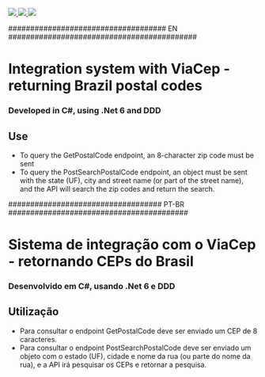 <p>
    <a href="https://www.linkedin.com/in/braian-freitas-de-lima-8968a2115/" target="_blank">
      <img src="https://img.shields.io/badge/Linkedin-Braian%20Freitas-blue"/>
    </a>
    <a href="https://integration-viacep.com/" target="_blank">
      <img src="https://img.shields.io/badge/Integration-ViaCEP-red"/>
    </a>
    <a href="https://viacep.com.br/" target="_blank">
      <img src="https://img.shields.io/badge/ViaCep-WebService%20CEP%20and%20IBGE-green"/>
    </a>
</p>

#################################### EN ###########################################

# Integration system with ViaCep - returning Brazil postal codes

### Developed in C#, using .Net 6 and DDD

## Use
- To query the GetPostalCode endpoint, an 8-character zip code must be sent
- To query the PostSearchPostalCode endpoint, an object must be sent with the state (UF), city and street name (or part of the street name), and the API will search the zip codes and return the search.

################################### PT-BR #########################################

# Sistema de integração com o ViaCep - retornando CEPs do Brasil

### Desenvolvido em C#, usando .Net 6 e DDD

## Utilização
- Para consultar o endpoint GetPostalCode deve ser enviado um CEP de 8 caracteres.
- Para consultar o endpoint PostSearchPostalCode deve ser enviado um objeto com o estado (UF), cidade e nome da rua (ou parte do nome da rua), e a API irá pesquisar os CEPs e retornar a pesquisa.
